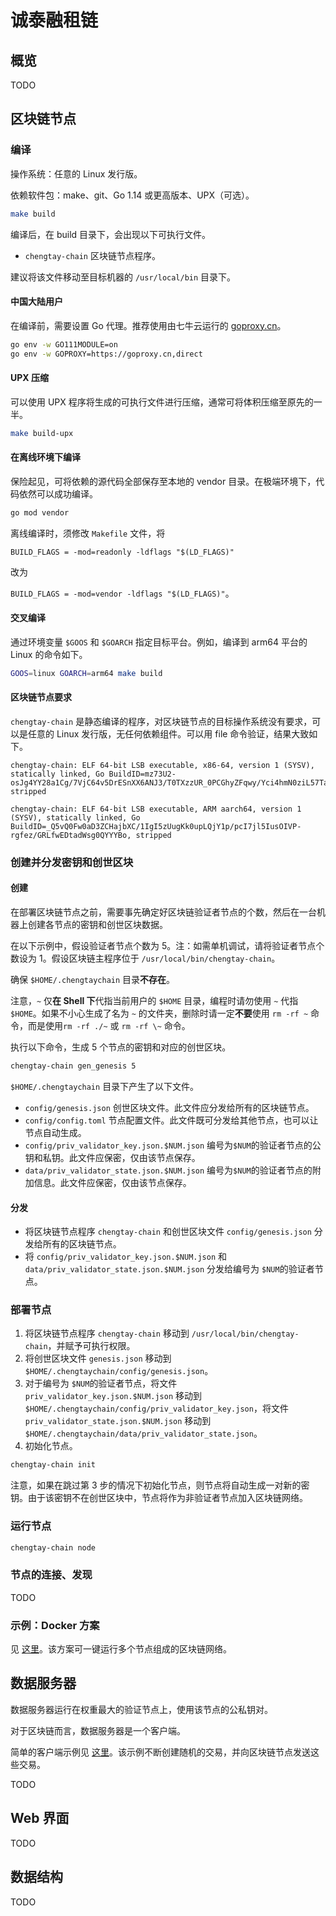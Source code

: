 # 诚泰融租链

## 概览

TODO

## 区块链节点

### 编译

操作系统：任意的 Linux 发行版。

依赖软件包：make、git、Go 1.14 或更高版本、UPX（可选）。

```bash
make build
```

编译后，在 build 目录下，会出现以下可执行文件。

- `chengtay-chain` 区块链节点程序。

建议将该文件移动至目标机器的 `/usr/local/bin` 目录下。

#### 中国大陆用户

在编译前，需要设置 Go 代理。推荐使用由七牛云运行的 [goproxy.cn](https://goproxy.cn/)。

```bash
go env -w GO111MODULE=on
go env -w GOPROXY=https://goproxy.cn,direct
```

#### UPX 压缩

可以使用 UPX 程序将生成的可执行文件进行压缩，通常可将体积压缩至原先的一半。

```bash
make build-upx
```

#### 在离线环境下编译

保险起见，可将依赖的源代码全部保存至本地的 vendor 目录。在极端环境下，代码依然可以成功编译。

```bash
go mod vendor
```

离线编译时，须修改 `Makefile` 文件，将

`BUILD_FLAGS = -mod=readonly -ldflags "$(LD_FLAGS)"`

改为

`BUILD_FLAGS = -mod=vendor -ldflags "$(LD_FLAGS)"`。

#### 交叉编译

通过环境变量 `$GOOS` 和 `$GOARCH` 指定目标平台。例如，编译到 arm64 平台的 Linux 的命令如下。

```bash
GOOS=linux GOARCH=arm64 make build
```

#### 区块链节点要求

`chengtay-chain` 是静态编译的程序，对区块链节点的目标操作系统没有要求，可以是任意的 Linux 发行版，无任何依赖组件。可以用 file 命令验证，结果大致如下。

```
chengtay-chain: ELF 64-bit LSB executable, x86-64, version 1 (SYSV), statically linked, Go BuildID=mz73U2-osJg4YY28a1Cg/7VjC64v5DrESnXX6ANJ3/T0TXzzUR_0PCGhyZFqwy/Yci4hmN0ziL57Takz5CI, stripped
```
```
chengtay-chain: ELF 64-bit LSB executable, ARM aarch64, version 1 (SYSV), statically linked, Go BuildID=_Q5vQ0Fw0aD3ZCHajbXC/1IgI5zUugKk0upLQjY1p/pcI7jl5IusOIVP-rgfez/GRLfwEDtadWsg0QYYYBo, stripped
```

### 创建并分发密钥和创世区块

#### 创建

在部署区块链节点之前，需要事先确定好区块链验证者节点的个数，然后在一台机器上创建各节点的密钥和创世区块数据。

在以下示例中，假设验证者节点个数为 5。注：如需单机调试，请将验证者节点个数设为 1。假设区块链主程序位于 `/usr/local/bin/chengtay-chain`。

确保 `$HOME/.chengtaychain` 目录**不存在**。

注意，`~` 仅**在 Shell 下**代指当前用户的 `$HOME` 目录，编程时请勿使用 `~` 代指 `$HOME`。如果不小心生成了名为 `~` 的文件夹，删除时请一定**不要**使用 `rm -rf ~` 命令，而是使用`rm -rf ./~` 或 `rm -rf \~` 命令。

执行以下命令，生成 5 个节点的密钥和对应的创世区块。
```bash
chengtay-chain gen_genesis 5
```

`$HOME/.chengtaychain` 目录下产生了以下文件。

- `config/genesis.json` 创世区块文件。此文件应分发给所有的区块链节点。
- `config/config.toml` 节点配置文件。此文件既可分发给其他节点，也可以让节点自动生成。
- `config/priv_validator_key.json.$NUM.json` 编号为`$NUM`的验证者节点的公钥和私钥。此文件应保密，仅由该节点保存。
- `data/priv_validator_state.json.$NUM.json` 编号为`$NUM`的验证者节点的附加信息。此文件应保密，仅由该节点保存。

#### 分发

- 将区块链节点程序 `chengtay-chain` 和创世区块文件 `config/genesis.json` 分发给所有的区块链节点。
- 将 `config/priv_validator_key.json.$NUM.json` 和 `data/priv_validator_state.json.$NUM.json` 分发给编号为 `$NUM`的验证者节点。

### 部署节点

1. 将区块链节点程序 `chengtay-chain` 移动到 `/usr/local/bin/chengtay-chain`，并赋予可执行权限。
2. 将创世区块文件 `genesis.json` 移动到 `$HOME/.chengtaychain/config/genesis.json`。
3. 对于编号为 `$NUM`的验证者节点，将文件 `priv_validator_key.json.$NUM.json` 移动到 `$HOME/.chengtaychain/config/priv_validator_key.json`，将文件 `priv_validator_state.json.$NUM.json` 移动到 `$HOME/.chengtaychain/data/priv_validator_state.json`。
4. 初始化节点。
```bash
chengtay-chain init
```
注意，如果在跳过第 3 步的情况下初始化节点，则节点将自动生成一对新的密钥。由于该密钥不在创世区块中，节点将作为非验证者节点加入区块链网络。

### 运行节点

```bash
chengtay-chain node
```

### 节点的连接、发现

TODO

### 示例：Docker 方案

见 [这里](https://github.com/ChengtayChain/ChengtayChain/tree/master/DOCKER)。该方案可一键运行多个节点组成的区块链网络。

## 数据服务器

数据服务器运行在权重最大的验证节点上，使用该节点的公私钥对。

对于区块链而言，数据服务器是一个客户端。

简单的客户端示例见 [这里](https://github.com/ChengtayChain/ChengtayChain/tree/master/chengtay/cmd/example-client)。该示例不断创建随机的交易，并向区块链节点发送这些交易。

TODO

## Web 界面

TODO

## 数据结构

TODO
